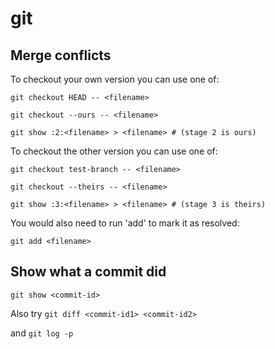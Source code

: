# git

## Merge conflicts

To checkout your own version you can use one of:

```
git checkout HEAD -- <filename>

git checkout --ours -- <filename>

git show :2:<filename> > <filename> # (stage 2 is ours)
```

To checkout the other version you can use one of:

```
git checkout test-branch -- <filename>

git checkout --theirs -- <filename>

git show :3:<filename> > <filename> # (stage 3 is theirs)
```


You would also need to run 'add' to mark it as resolved:

```
git add <filename>
```

## Show what a commit did

`git show <commit-id>`

Also try
`git diff <commit-id1> <commit-id2>`

and
`git log -p`

